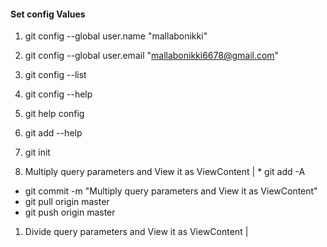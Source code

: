 #### Set config Values 
 1. git config --global user.name "mallabonikki"
 2. git config --global user.email "mallabonikki6678@gmail.com"
 3. git config --list
 4. git config --help
 5. git help config
 6. git add --help
 
1. git init 

1. Multiply query parameters and View it as ViewContent | * git add -A
* git commit -m "Multiply query parameters and View it as ViewContent"
* git pull origin master
* git push origin master

1. Divide query parameters and View it as ViewContent |
